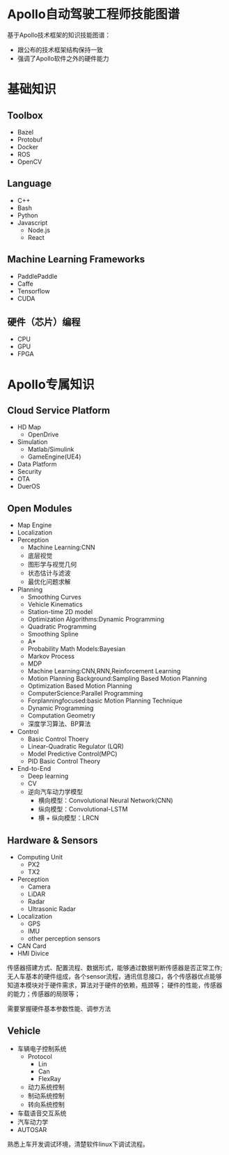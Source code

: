 # Apollo自动驾驶工程师技能图谱

基于Apollo技术框架的知识技能图谱：
- 跟公布的技术框架结构保持一致
- 强调了Apollo软件之外的硬件能力

# 基础知识
## Toolbox
- Bazel
- Protobuf
- Docker
- ROS
- OpenCV

## Language

- C++
- Bash 
- Python
- Javascript
    + Node.js
    + React

## Machine Learning Frameworks

- PaddlePaddle
- Caffe
- Tensorflow
- CUDA

## 硬件（芯片）编程 
- CPU
- GPU
- FPGA

# Apollo专属知识
## Cloud Service Platform
- HD Map
    + OpenDrive
- Simulation
    + Matlab/Simulink
    + GameEngine(UE4)
- Data Platform
- Security
- OTA
- DuerOS

## Open Modules
+ Map Engine
+ Localization
+ Perception
    - Machine Learning:CNN
    - 底层视觉
    - 图形学与视觉几何
    - 状态估计与滤波
    - 最优化问题求解
+ Planning
    - Smoothing Curves
    - Vehicle Kinematics
    - Station-time 2D model
    - Optimization Algorithms:Dynamic Programming
    - Quadratic Programming
    - Smoothing Spline
    - A*
    - Probability Math Models:Bayesian
    - Markov Process
    - MDP
    - Machine Learning:CNN,RNN,Reinforcement Learning 
    - Motion Planning Background:Sampling Based Motion Planning
    - Optimization Based Motion Planning
    - ComputerScience:Parallel Programming
    - Forplanningfocused:basic Motion Planning Technique
    - Dynamic Programming
    - Computation Geometry
    - 深度学习算法、BP算法
+ Control
    - Basic Control Thoery
    - Linear-Quadratic Regulator (LQR)
    - Model Predictive Control(MPC)
    - PID Basic Control Theory 
+ End-to-End
    * Deep learning
    * CV
    * 逆向汽车动力学模型
        - 横向模型：Convolutional Neural Network(CNN)
        - 纵向模型：Convolutional-LSTM
        - 横 + 纵向模型：LRCN

## Hardware & Sensors 
- Computing Unit
    + PX2
    + TX2
- Perception
    + Camera
    + LiDAR
    + Radar
    + Ultrasonic Radar
- Localization
    + GPS
    + IMU
    + other perception sensors
- CAN Card
- HMI Divice

传感器搭建方式、配置流程、数据形式，能够通过数据判断传感器是否正常工作;
无人车基本的硬件组成，各个sensor流程，通讯信息接口，各个传感器优点能够知道本模块对于硬件需求，算法对于硬件的依赖，瓶颈等；
硬件的性能，传感器的能力；传感器的局限等；

需要掌握硬件基本参数性能、调参方法

## Vehicle
- 车辆电子控制系统
    + Protocol 
      - Lin
      - Can
      - FlexRay
    + 动力系统控制
    + 制动系统控制
    + 转向系统控制
- 车载语音交互系统
- 汽车动力学
- AUTOSAR

熟悉上车开发调试环境，清楚软件linux下调试流程。
